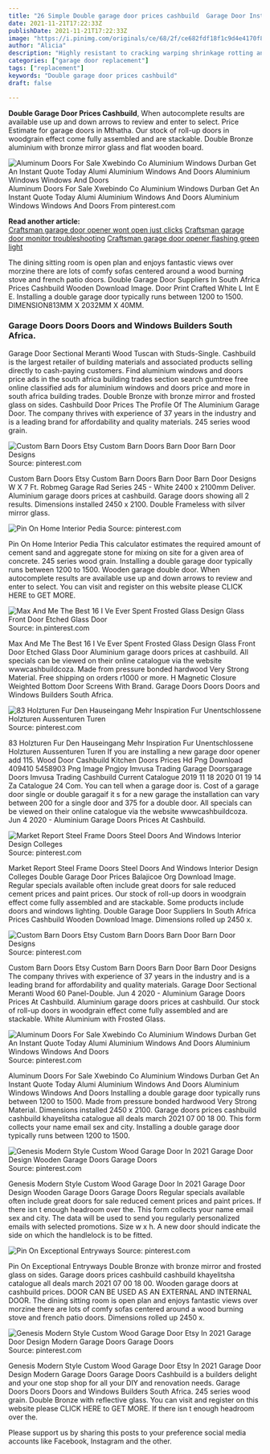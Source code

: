 ```yaml
---
title: "26 Simple Double garage door prices cashbuild  Garage Door Installation"
date: 2021-11-21T17:22:33Z
publishDate: 2021-11-21T17:22:33Z
image: "https://i.pinimg.com/originals/ce/68/2f/ce682fdf18f1c9d4e4170f873539d1b9.jpg"
author: "Alicia"
description: "Highly resistant to cracking warping shrinkage rotting and twisting. Double Tuscan Style Aluminium with frosted glass on sides. Double garage door prices cashbuild"
categories: ["garage door replacement"]
tags: ["replacement"]
keywords: "Double garage door prices cashbuild"
draft: false

---
```

<!-- Head tag Code -->
**Double Garage Door Prices Cashbuild**, When autocomplete results are available use up and down arrows to review and enter to select. Price Estimate for garage doors in Mthatha. Our stock of roll-up doors in woodgrain effect come fully assembled and are stackable. Double Bronze aluminium with bronze mirror glass and flat wooden board.

![Aluminum Doors For Sale Xwebindo Co Aluminium Windows Durban Get An Instant Quote Today Alumi Aluminium Windows And Doors Aluminium Windows Windows And Doors](https://i.pinimg.com/564x/36/92/91/369291becfd200619b1ff7f74465ef0c.jpg "Aluminum Doors For Sale Xwebindo Co Aluminium Windows Durban Get An Instant Quote Today Alumi Aluminium Windows And Doors Aluminium Windows Windows And Doors")
Aluminum Doors For Sale Xwebindo Co Aluminium Windows Durban Get An Instant Quote Today Alumi Aluminium Windows And Doors Aluminium Windows Windows And Doors From pinterest.com

**Read another article:**  
[Craftsman garage door opener wont open just clicks](/craftsman-garage-door-opener-wont-open-just-clicks/)
[Craftsman garage door monitor troubleshooting](/craftsman-garage-door-monitor-troubleshooting/)
[Craftsman garage door opener flashing green light](/craftsman-garage-door-opener-flashing-green-light/)


The dining sitting room is open plan and enjoys fantastic views over morzine there are lots of comfy sofas centered around a wood burning stove and french patio doors. Double Garage Door Suppliers In South Africa Prices Cashbuild Wooden Download Image. Door Print Crafted White L Int E E. Installing a double garage door typically runs between 1200 to 1500. DIMENSION813MM X 2032MM X 40MM.

### Garage Doors Doors Doors and Windows Builders South Africa.

Garage Door Sectional Meranti Wood Tuscan with Studs-Single. Cashbuild is the largest retailer of building materials and associated products selling directly to cash-paying customers. Find aluminium windows and doors price ads in the south africa building trades section search gumtree free online classified ads for aluminium windows and doors price and more in south africa building trades. Double Bronze with bronze mirror and frosted glass on sides. Cashbuild Door Prices The Profile Of The Aluminium Garage Door. The company thrives with experience of 37 years in the industry and is a leading brand for affordability and quality materials. 245 series wood grain.


![Custom Barn Doors Etsy Custom Barn Doors Barn Door Barn Door Designs](https://i.pinimg.com/600x315/65/74/9c/65749c0411c44b5ba13881bcfc97782b.jpg "Custom Barn Doors Etsy Custom Barn Doors Barn Door Barn Door Designs")
Source: pinterest.com

Custom Barn Doors Etsy Custom Barn Doors Barn Door Barn Door Designs W X 7 Ft. Robmeg Garage Rad Series 245 - White 2400 x 2100mm Deliver. Aluminium garage doors prices at cashbuild. Garage doors showing all 2 results. Dimensions installed 2450 x 2100. Double Frameless with silver mirror glass.

![Pin On Home Interior Pedia](https://i.pinimg.com/474x/27/bd/16/27bd16eb7eafcceaa96e01ec705a03f7.jpg "Pin On Home Interior Pedia")
Source: pinterest.com

Pin On Home Interior Pedia This calculator estimates the required amount of cement sand and aggregate stone for mixing on site for a given area of concrete. 245 series wood grain. Installing a double garage door typically runs between 1200 to 1500. Wooden garage double door. When autocomplete results are available use up and down arrows to review and enter to select. You can visit and register on this website please CLICK HERE to GET MORE.

![Max And Me The Best 16 I Ve Ever Spent Frosted Glass Design Glass Front Door Etched Glass Door](https://i.pinimg.com/originals/0e/16/33/0e1633146663b697a297a41f494d9936.jpg "Max And Me The Best 16 I Ve Ever Spent Frosted Glass Design Glass Front Door Etched Glass Door")
Source: in.pinterest.com

Max And Me The Best 16 I Ve Ever Spent Frosted Glass Design Glass Front Door Etched Glass Door Aluminium garage doors prices at cashbuild. All specials can be viewed on their online catalogue via the website wwwcashbuildcoza. Made from pressure bonded hardwood Very Strong Material. Free shipping on orders r1000 or more. H Magnetic Closure Weighted Bottom Door Screens With Brand. Garage Doors Doors Doors and Windows Builders South Africa.

![83 Holzturen Fur Den Hauseingang Mehr Inspiration Fur Unentschlossene Holzturen Aussenturen Turen](https://i.pinimg.com/originals/31/a0/f1/31a0f11035a7e7e8ae5d569b1dcce557.jpg "83 Holzturen Fur Den Hauseingang Mehr Inspiration Fur Unentschlossene Holzturen Aussenturen Turen")
Source: pinterest.com

83 Holzturen Fur Den Hauseingang Mehr Inspiration Fur Unentschlossene Holzturen Aussenturen Turen If you are installing a new garage door opener add 115. Wood Door Cashbuild Kitchen Doors Prices Hd Png Download 409410 5458903 Png Image Pngjoy Imvusa Trading Garage Doorsgarage Doors Imvusa Trading Cashbuild Current Catalogue 2019 11 18 2020 01 19 14 Za Catalogue 24 Com. You can tell when a garage door is. Cost of a garage door single or double garagaif it s for a new garage the installation can vary between 200 for a single door and 375 for a double door. All specials can be viewed on their online catalogue via the website wwwcashbuildcoza. Jun 4 2020 - Aluminium Garage Doors Prices At Cashbuild.

![Market Report Steel Frame Doors Steel Doors And Windows Interior Design Colleges](https://i.pinimg.com/474x/b8/27/76/b82776231e047cb1414dc18c23e975b5--black-window-frames-black-windows.jpg "Market Report Steel Frame Doors Steel Doors And Windows Interior Design Colleges")
Source: pinterest.com

Market Report Steel Frame Doors Steel Doors And Windows Interior Design Colleges Double Garage Door Prices Balajicoe Org Download Image. Regular specials available often include great doors for sale reduced cement prices and paint prices. Our stock of roll-up doors in woodgrain effect come fully assembled and are stackable. Some products include doors and windows lighting. Double Garage Door Suppliers In South Africa Prices Cashbuild Wooden Download Image. Dimensions rolled up 2450 x.

![Custom Barn Doors Etsy Custom Barn Doors Barn Door Barn Door Designs](https://i.pinimg.com/originals/65/74/9c/65749c0411c44b5ba13881bcfc97782b.jpg "Custom Barn Doors Etsy Custom Barn Doors Barn Door Barn Door Designs")
Source: pinterest.com

Custom Barn Doors Etsy Custom Barn Doors Barn Door Barn Door Designs The company thrives with experience of 37 years in the industry and is a leading brand for affordability and quality materials. Garage Door Sectional Meranti Wood 60 Panel-Double. Jun 4 2020 - Aluminium Garage Doors Prices At Cashbuild. Aluminium garage doors prices at cashbuild. Our stock of roll-up doors in woodgrain effect come fully assembled and are stackable. White Aluminium with Frosted Glass.

![Aluminum Doors For Sale Xwebindo Co Aluminium Windows Durban Get An Instant Quote Today Alumi Aluminium Windows And Doors Aluminium Windows Windows And Doors](https://i.pinimg.com/564x/36/92/91/369291becfd200619b1ff7f74465ef0c.jpg "Aluminum Doors For Sale Xwebindo Co Aluminium Windows Durban Get An Instant Quote Today Alumi Aluminium Windows And Doors Aluminium Windows Windows And Doors")
Source: pinterest.com

Aluminum Doors For Sale Xwebindo Co Aluminium Windows Durban Get An Instant Quote Today Alumi Aluminium Windows And Doors Aluminium Windows Windows And Doors Installing a double garage door typically runs between 1200 to 1500. Made from pressure bonded hardwood Very Strong Material. Dimensions installed 2450 x 2100. Garage doors prices cashbuild cashbuild khayelitsha catalogue all deals march 2021 07 00 18 00. This form collects your name email sex and city. Installing a double garage door typically runs between 1200 to 1500.

![Genesis Modern Style Custom Wood Garage Door In 2021 Garage Door Design Wooden Garage Doors Garage Doors](https://i.pinimg.com/200x150/b0/5d/46/b05d4679e7d852c27a378667bc0e1084.jpg "Genesis Modern Style Custom Wood Garage Door In 2021 Garage Door Design Wooden Garage Doors Garage Doors")
Source: pinterest.com

Genesis Modern Style Custom Wood Garage Door In 2021 Garage Door Design Wooden Garage Doors Garage Doors Regular specials available often include great doors for sale reduced cement prices and paint prices. If there isn t enough headroom over the. This form collects your name email sex and city. The data will be used to send you regularly personalized emails with selected promotions. Size w x h. A new door should indicate the side on which the handlelock is to be fitted.

![Pin On Exceptional Entryways](https://i.pinimg.com/originals/82/18/eb/8218ebde391454ec0552219968ed40e6.jpg "Pin On Exceptional Entryways")
Source: pinterest.com

Pin On Exceptional Entryways Double Bronze with bronze mirror and frosted glass on sides. Garage doors prices cashbuild cashbuild khayelitsha catalogue all deals march 2021 07 00 18 00. Wooden garage doors at cashbuild prices. DOOR CAN BE USED AS AN EXTERNAL AND INTERNAL DOOR. The dining sitting room is open plan and enjoys fantastic views over morzine there are lots of comfy sofas centered around a wood burning stove and french patio doors. Dimensions rolled up 2450 x.

![Genesis Modern Style Custom Wood Garage Door Etsy In 2021 Garage Door Design Modern Garage Doors Garage Doors](https://i.pinimg.com/originals/ce/68/2f/ce682fdf18f1c9d4e4170f873539d1b9.jpg "Genesis Modern Style Custom Wood Garage Door Etsy In 2021 Garage Door Design Modern Garage Doors Garage Doors")
Source: pinterest.com

Genesis Modern Style Custom Wood Garage Door Etsy In 2021 Garage Door Design Modern Garage Doors Garage Doors Cashbuild is a builders delight and your one stop shop for all your DIY and renovation needs. Garage Doors Doors Doors and Windows Builders South Africa. 245 series wood grain. Double Bronze with reflective glass. You can visit and register on this website please CLICK HERE to GET MORE. If there isn t enough headroom over the.

Please support us by sharing this posts to your preference social media accounts like Facebook, Instagram and the other.

